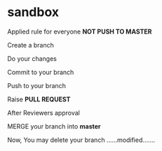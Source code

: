 # sandbox

Applied rule for everyone **NOT PUSH TO MASTER** 

Create a branch 

Do your changes

Commit to your branch

Push to your branch

Raise **PULL REQUEST**

After Reviewers approval 

MERGE your branch into **master**

Now, You may delete your branch
......modified.......
